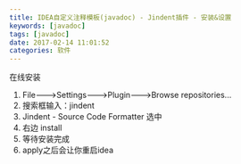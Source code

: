 ```yaml
---
title: IDEA自定义注释模板(javadoc) - Jindent插件 - 安装&设置
keywords: [javadoc]
tags: [javadoc]
date: 2017-02-14 11:01:52
categories: 软件
---
```

在线安装
1. File--->Settings--->Plugin--->Browse repositories...
2. 搜索框输入：jindent
3. Jindent - Source Code Formatter 选中
4. 右边 install
5. 等待安装完成
6. apply之后会让你重启idea


